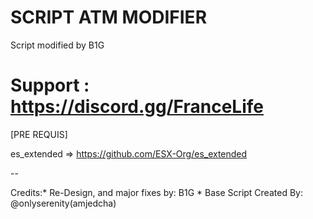 # SCRIPT ATM MODIFIER

Script modified by B1G

# Support : https://discord.gg/FranceLife


[PRE REQUIS]

es_extended => https://github.com/ESX-Org/es_extended

--

Credits:* Re-Design, and major fixes by: B1G 
        * Base Script Created By: @onlyserenity(amjedcha)

